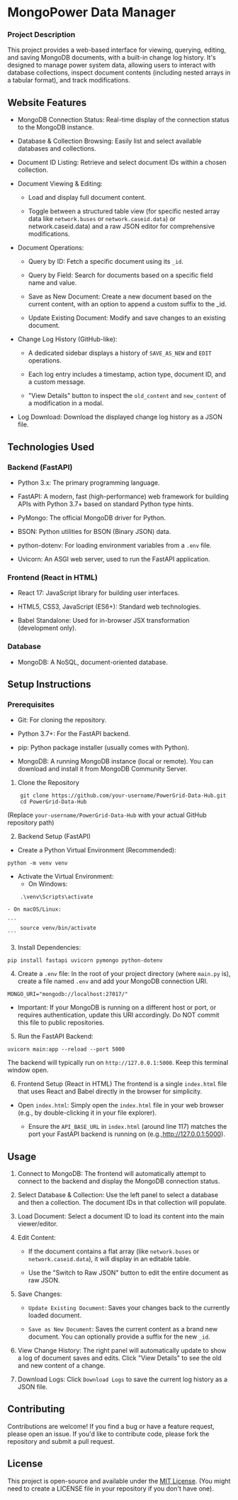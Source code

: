 #  MongoPower Data Manager
### Project Description

This project provides a web-based interface for viewing, querying, editing, and saving MongoDB documents, with a built-in change log history. It's designed to manage power system data, allowing users to interact with database collections, inspect document contents (including nested arrays in a tabular format), and track modifications.

## Website Features
- MongoDB Connection Status: Real-time display of the connection status to the MongoDB instance.

- Database & Collection Browsing: Easily list and select available databases and collections.

- Document ID Listing: Retrieve and select document IDs within a chosen collection.

- Document Viewing & Editing:

    - Load and display full document content.

    - Toggle between a structured table view (for specific nested array data like ```network.buses``` or ```network.caseid.data```) or network.caseid.data) and a raw JSON editor for comprehensive modifications.

- Document Operations:
    - Query by ID: Fetch a specific document using its ```_id```.

    - Query by Field: Search for documents based on a specific field name and value.

    - Save as New Document: Create a new document based on the current content, with an option to append a custom suffix to the _id.

    - Update Existing Document: Modify and save changes to an existing document.

- Change Log History (GitHub-like):

    - A dedicated sidebar displays a history of ```SAVE_AS_NEW``` and ```EDIT``` operations.

    - Each log entry includes a timestamp, action type, document ID, and a custom message.

    - "View Details" button to inspect the ```old_content``` and ```new_content``` of a modification in a modal.

- Log Download: Download the displayed change log history as a JSON file.

## Technologies Used
### Backend (FastAPI)

- Python 3.x: The primary programming language.

- FastAPI: A modern, fast (high-performance) web framework for building APIs with Python 3.7+ based on standard Python type hints.

- PyMongo: The official MongoDB driver for Python.

- BSON: Python utilities for BSON (Binary JSON) data.

- python-dotenv: For loading environment variables from a ```.env``` file.

- Uvicorn: An ASGI web server, used to run the FastAPI application.

### Frontend (React in HTML)

- React 17: JavaScript library for building user interfaces.

- HTML5, CSS3, JavaScript (ES6+): Standard web technologies.

- Babel Standalone: Used for in-browser JSX transformation (development only).

### Database

- MongoDB: A NoSQL, document-oriented database.

## Setup Instructions
### Prerequisites
- Git: For cloning the repository.

- Python 3.7+: For the FastAPI backend.

- pip: Python package installer (usually comes with Python).

- MongoDB: A running MongoDB instance (local or remote). You can download and install it from MongoDB Community Server.

1. Clone the Repository
```
    git clone https://github.com/your-username/PowerGrid-Data-Hub.git
    cd PowerGrid-Data-Hub
```

(Replace ```your-username/PowerGrid-Data-Hub``` with your actual GitHub repository path)

2. Backend Setup (FastAPI)

- Create a Python Virtual Environment (Recommended):
```
python -m venv venv
```
- Activate the Virtual Environment:
    - On Windows:
```
    .\venv\Scripts\activate
```

    - On macOS/Linux:

    ```
        source venv/bin/activate
    ```
3. Install Dependencies:
```
pip install fastapi uvicorn pymongo python-dotenv
```
4. Create a ```.env``` file:
In the root of your project directory (where ```main.py``` is), create a file named ```.env``` and add your MongoDB connection URI.
```
MONGO_URI="mongodb://localhost:27017/"
```
- Important: If your MongoDB is running on a different host or port, or requires authentication, update this URI accordingly. Do NOT commit this file to public repositories.

5. Run the FastAPI Backend:
```
uvicorn main:app --reload --port 5000
```
The backend will typically run on ```http://127.0.0.1:5000```. Keep this terminal window open.

6. Frontend Setup (React in HTML)
The frontend is a single ```index.html``` file that uses React and Babel directly in the browser for simplicity.

- Open ```index.html```:
Simply open the ```index.html``` file in your web browser (e.g., by double-clicking it in your file explorer).

    - Ensure the ```API_BASE_URL``` in ```index.html``` (around line 117) matches the port your FastAPI backend is running on (e.g.,http://127.0.0.1:5000).

## Usage
1. Connect to MongoDB: The frontend will automatically attempt to connect to the backend and display the MongoDB connection status.

2. Select Database & Collection: Use the left panel to select a database and then a collection. The document IDs in that collection will populate.

3. Load Document: Select a document ID to load its content into the main viewer/editor.

4. Edit Content:

    - If the document contains a flat array (like ```network.buses``` or ```network.caseid.data```), it will display in an editable table.

    - Use the "Switch to Raw JSON" button to edit the entire document as raw JSON.

5. Save Changes:

    - ```Update Existing Document```: Saves your changes back to the currently loaded document.

    - ```Save as New Document```: Saves the current content as a brand new document. You can optionally provide a suffix for the new ```_id```.

6. View Change History: The right panel will automatically update to show a log of document saves and edits. Click "View Details" to see the old and new content of a change.

7. Download Logs: Click ```Download Logs``` to save the current log history as a JSON file.

## Contributing
Contributions are welcome! If you find a bug or have a feature request, please open an issue. If you'd like to contribute code, please fork the repository and submit a pull request.

## License
This project is open-source and available under the [MIT License](https://www.google.com/search?q=LICENSE). (You might need to create a LICENSE file in your repository if you don't have one).